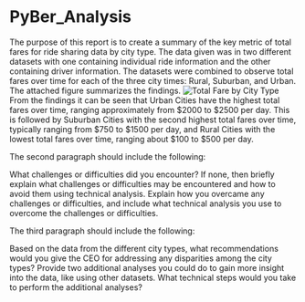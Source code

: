 # PyBer_Analysis

The purpose of this report is to create a summary of the key metric of total fares for ride sharing data by city type. The data given was in two different datasets with one containing individual ride information and the other containing driver information. The datasets were combined to observe total fares over time for each of the three city times: Rural, Suburban, and Urban. The attached figure summarizes the findings.
![Total Fare by City Type](Challenge.png)
From the findings it can be seen that Urban Cities have the highest total fares over time, ranging approximately from $2000 to $2500 per day. This is followed by Suburban Cities with the second highest total fares over time, typically ranging from $750 to $1500 per day, and Rural Cities with the lowest total fares over time, ranging about $100 to $500 per day.


The second paragraph should include the following:

What challenges or difficulties did you encounter? If none, then briefly explain what challenges or difficulties may be encountered and how to avoid them using technical analysis.
Explain how you overcame any challenges or difficulties, and include what technical analysis you use to overcome the challenges or difficulties.




The third paragraph should include the following:

Based on the data from the different city types, what recommendations would you give the CEO for addressing any disparities among the city types?
Provide two additional analyses you could do to gain more insight into the data, like using other datasets.
What technical steps would you take to perform the additional analyses?
